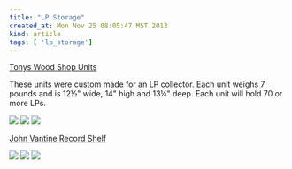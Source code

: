```yaml
---
title: "LP Storage"
created_at: Mon Nov 25 08:05:47 MST 2013
kind: article
tags: [ 'lp_storage']
---
```


[Tonys Wood Shop Units](http://tonyswoodshop.com/)

These units were custom made for an LP collector. Each unit weighs 7
pounds and is 12½" wide, 14" high and 13¼" deep. Each unit will hold
70 or more LPs.

<img src="/assets/images/vinyl_base2.jpg" >

<img src="/assets/images/vinyl_top.jpg" >

<img src="/assets/images/vinyl_empty.jpg" >


[John Vantine Record Shelf](http://www.johnvantine.com/i-built-a-vinyl-record-shelf/)

<img src="/assets/images/audiokarma-wood-record-bin-plans.jpg" >

<img src="/assets/images/building-vinyl-record-shelf-02.jpg" >

<img src="/assets/images/building-vinyl-record-shelf-03.jpg" >


